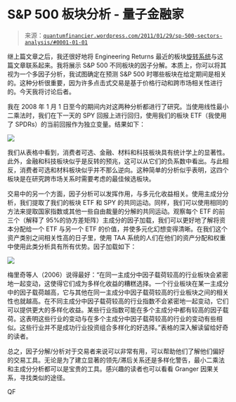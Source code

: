 <!--yml

分类：未分类

日期：2024-05-18 14:00:47

-->

# S&P 500 板块分析 - 量子金融家

> 来源：[`quantumfinancier.wordpress.com/2011/01/29/sp-500-sectors-analysis/#0001-01-01`](https://quantumfinancier.wordpress.com/2011/01/29/sp-500-sectors-analysis/#0001-01-01)

继上篇文章之后，我还很好地将 Engineering Returns 最近的板块[旋转系统](http://engineering-returns.com/2011/01/28/spy-usage-of-adaptive-sector-rotation-model-to-improve-returns/)与这篇文章联系起来。我将展示 S&P 500 不同板块的因子分解。本质上，你可以将其视为一个多因子分析，我试图确定在预测 S&P 500 时哪些板块在给定期间是相关的。这种分析很重要，因为许多点击式交易是基于价格行动和跨市场相关性进行的。今天我将讨论后者。

我在 2008 年 1 月 1 日至今的期间内对这两种分析都进行了研究。当使用线性最小二乘法时，我们在下一天的 SPY 回报上进行回归，使用我们的板块 ETF（我使用了 SPDRs）的当前回报作为独立变量。结果如下：

![](https://quantumfinancier.wordpress.com/wp-content/uploads/2011/01/spsectorols.png)

我们从表格中看到，消费者可选、金融、材料和科技板块具有统计学上的显著性。此外，金融和科技板块似乎是反转的预兆，这可以从它们的负系数中看出。与此相反，消费者可选和材料板块似乎并不那么逆向。这种简单的分析似乎表明，这四个板块是在研究跨市场关系时需要考虑的最佳候选板块。

交易中的另一个方面，因子分析可以发挥作用，与多元化收益相关。使用主成分分析，我们提取了我们的板块 ETF 和 SPY 的共同运动。同样，我们可以使用相同的方法来提取国家指数或其他一些自由裁量的分解的共同运动。观察每个 ETF 的前三个（解释了 95%的协方差矩阵）主成分的因子加载，我们可以更好地了解将资本分配给一个 ETF 与另一个 ETF 的价值，并使多元化幻想变得清晰。在我们这个资产类别之间相关性高的日子里，使用 TAA 系统的人们在他们的资产分配和权重中使用此类分析具有所有优势。因子加载如下：

![](https://quantumfinancier.wordpress.com/wp-content/uploads/2011/01/spsectorfactors.png)

梅里奇等人（2006）说得最好：“在同一主成分中因子载荷较高的行业板块会紧密地一起变动，这使得它们成为多样化收益的糟糕选择。一个行业板块在某一主成分中的因子载荷越高，它与其他在同一主成分中因子载荷较高的行业板块之间的相关性也就越高。在不同主成分中因子载荷较高的行业指数不会紧密地一起变动，它们可以提供更大的多样化收益。某些行业指数可能在多个主成分中都有较高的因子载荷。这表明这些行业的变动与在多个主成分中因子载荷较高的行业的变动有些相似。这些行业并不是成功行业投资组合多样化的好选择。”表格的深入解读留给好奇的读者。

总之，因子分解/分析对于交易者来说可以非常有用，可以帮助他们了解他们偏好的交易工具。无论是为了建立显著的领先/滞后关系还是多样化警告，最小二乘法和主成分分析都可以是宝贵的工具。感兴趣的读者也可以看看 Granger 因果关系，寻找类似的途径。

QF
